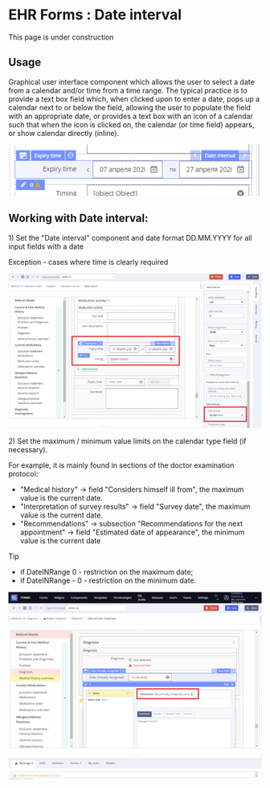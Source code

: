 # EHR Forms : Date interval

This page is under construction

## Usage <a id="Dateinterval-Usage"></a>

Graphical user interface component which allows the user to select a date from a calendar and/or time from a time range. The typical practice is to provide a text box field which, when clicked upon to enter a date, pops up a calendar next to or below the field, allowing the user to populate the field with an appropriate date, or provides a text box with an icon of a calendar such that when the icon is clicked on, the calendar \(or time field\) appears, or show calendar directly \(inline\).

![image2020-4-7\_13-59-0.png](.gitbook/assets/34840588.png)

## Working with Date interval: <a id="Dateinterval-WorkingwithDateinterval:"></a>

1\) Set the "Date interval" component and date format DD.MM.YYYY for all input fields with a date

Exception - cases where time is clearly required

![](.gitbook/assets/34840589.png)

2\) Set the maximum / minimum value limits on the calendar type field \(if necessary\).

For example, it is mainly found in sections of the doctor examination protocol:

* "Medical history" -&gt; field "Considers himself ill from", the maximum value is the current date.
* "Interpretation of survey results" -&gt; field "Survey date", the maximum value is the current date.
* "Recommendations" -&gt; subsection "Recommendations for the next appointment" -&gt; field "Estimated date of appearance", the minimum value is the current date

Tip

* if DateINRange 0 - restriction on the maximum date;
* if DateINRange - 0 - restriction on the minimum date.

![](.gitbook/assets/34840583.png)

